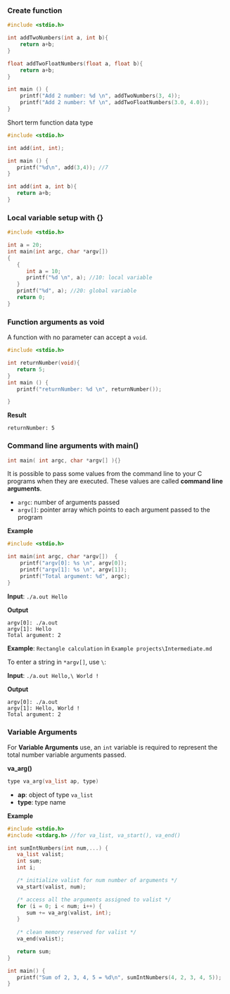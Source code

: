 ### Create function

```c
#include <stdio.h>

int addTwoNumbers(int a, int b){
    return a+b;
}

float addTwoFloatNumbers(float a, float b){
    return a+b;
}    

int main () {
    printf("Add 2 number: %d \n", addTwoNumbers(3, 4));
    printf("Add 2 number: %f \n", addTwoFloatNumbers(3.0, 4.0));
}
```

Short term function data type

```c
#include <stdio.h>

int add(int, int);

int main () {
   printf("%d\n", add(3,4)); //7
}

int add(int a, int b){
   return a+b;
}
```

### Local variable setup with {}

```c
#include <stdio.h>

int a = 20;
int main(int argc, char *argv[])
{
   {
      int a = 10;
      printf("%d \n", a); //10: local variable
   }
   printf("%d", a); //20: global variable
   return 0;
}
```

### Function arguments as void

A function with no parameter can accept a ``void``.

```c
#include <stdio.h>

int returnNumber(void){
   return 5;
}
int main () {
   printf("returnNumber: %d \n", returnNumber());

}
```
**Result**
```
returnNumber: 5
```

### Command line arguments with main()

```c
int main( int argc, char *argv[] ){}
```

It is possible to pass some values from the command line to your C programs when they are executed. These values are called **command line arguments**.

* ``argc``: number of arguments passed
* ``argv[]``: pointer array which points to each argument passed to the program

**Example**

```c
#include <stdio.h>

int main(int argc, char *argv[])  {
    printf("argv[0]: %s \n", argv[0]);
    printf("argv[1]: %s \n", argv[1]);
    printf("Total argument: %d", argc);
}
```
**Input**: ``./a.out Hello``

**Output**

```
argv[0]: ./a.out 
argv[1]: Hello
Total argument: 2
```

**Example**: ``Rectangle calculation`` in ``Example projects\Intermediate.md``

To enter a string in ``*argv[]``, use ``\``:

**Input**: ``./a.out Hello,\ World !``

**Output**

```
argv[0]: ./a.out 
argv[1]: Hello, World !
Total argument: 2
```

### Variable Arguments

For **Variable Arguments** use, an ``int`` variable is required to represent the total number variable arguments passed.

**va_arg()**

```c
type va_arg(va_list ap, type)
```

* **ap**:  object of type ``va_list``
* **type**: type name

**Example**

```c
#include <stdio.h>
#include <stdarg.h> //for va_list, va_start(), va_end()

int sumIntNumbers(int num,...) {
   va_list valist;
   int sum;
   int i;

   /* initialize valist for num number of arguments */
   va_start(valist, num);

   /* access all the arguments assigned to valist */
   for (i = 0; i < num; i++) {
      sum += va_arg(valist, int);
   }
	
   /* clean memory reserved for valist */
   va_end(valist);

   return sum;
}

int main() {
   printf("Sum of 2, 3, 4, 5 = %d\n", sumIntNumbers(4, 2, 3, 4, 5));
}   
```
